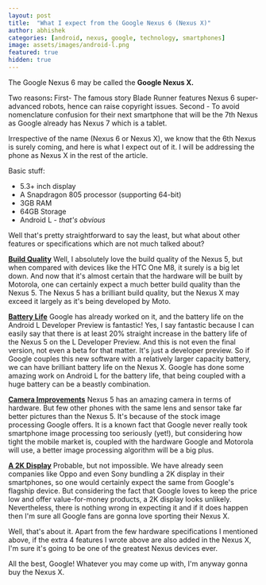 ```yaml
---
layout: post
title:  "What I expect from the Google Nexus 6 (Nexus X)"
author: abhishek
categories: [android, nexus, google, technology, smartphones]
image: assets/images/android-l.png
featured: true
hidden: true
---
```


The Google Nexus 6 may be called the <strong>Google Nexus X. </strong>

Two reasons<b>:
</b>First- The famous story Blade Runner features Nexus 6 super-advanced robots, hence can raise copyright issues.
Second - To avoid nomenclature confusion for their next smartphone that will be the 7th Nexus as Google already has Nexus 7 which is a tablet.

Irrespective of the name (Nexus 6 or Nexus X), we know that the 6th Nexus is surely coming, and here is what I expect out of it. I will be addressing the phone as Nexus X in the rest of the article.

Basic stuff:
<ul>
	<li>5.3+ inch display</li>
	<li>A Snapdragon 805 processor (supporting 64-bit)</li>
	<li>3GB RAM</li>
	<li>64GB Storage</li>
	<li>Android L - <em>that's obvious</em></li>
</ul>
Well that's pretty straightforward to say the least, but what about other features or specifications which are not much talked about?

<span style="text-decoration: underline;"><strong>Build Quality</strong></span>
Well, I absolutely love the build quality of the Nexus 5, but when compared with devices like the HTC One M8, it surely is a big let down. And now that it's almost certain that the hardware will be built by Motorola, one can certainly expect a much better build quality than the Nexus 5. The Nexus 5 has a brilliant build quality, but the Nexus X may exceed it largely as it's being developed by Moto.

<span style="text-decoration: underline;"><strong>Battery Life</strong></span>
Google has already worked on it, and the battery life on the Android L Developer Preview is fantastic! Yes, I say fantastic because I can easily say that there is at least 20% straight increase in the battery life of the Nexus 5 on the L Developer Preview. And this is not even the final version, not even a beta for that matter. It's just a developer preview. So if Google couples this new software with a relatively larger capacity battery, we can have brilliant battery life on the Nexus X. Google has done some amazing work on Android L for the battery life, that being coupled with a huge battery can be a beastly combination.

<span style="text-decoration: underline;"><strong>Camera Improvements</strong></span>
Nexus 5 has an amazing camera in terms of hardware. But few other phones with the same lens and sensor take far better pictures than the Nexus 5. It's because of the stock image processing Google offers. It is a known fact that Google never really took smartphone image processing too seriously (yet!), but considering how tight the mobile market is, coupled with the hardware Google and Motorola will use, a better image processing algorithm will be a big plus.

<span style="text-decoration: underline;"><strong>A 2K Display</strong></span>
Probable, but not impossible. We have already seen companies like Oppo and even Sony bundling a 2K display in their smartphones, so one would certainly expect the same from Google's flagship device. But considering the fact that Google loves to keep the price low and offer value-for-money products, a 2K display looks unlikely. Nevertheless, there is nothing wrong in expecting it and if it does happen then I'm sure all Google fans are gonna love sporting their Nexus X.

Well, that's about it. Apart from the few hardware specifications I mentioned above, if the extra 4 features I wrote above are also added in the Nexus X, I'm sure it's going to be one of the greatest Nexus devices ever.

All the best, Google! Whatever you may come up with, I'm anyway gonna buy the Nexus X.
